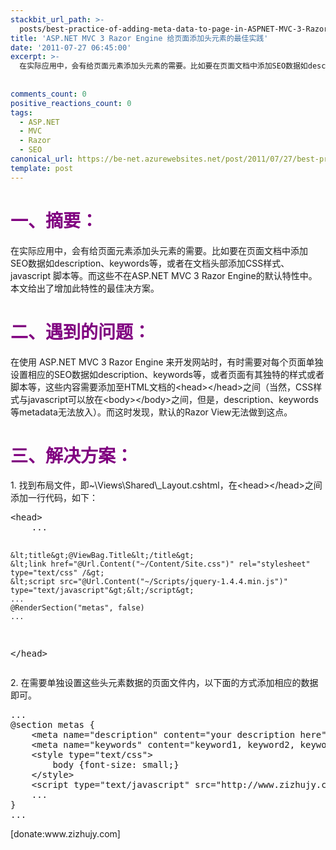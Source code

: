 ```yaml
---
stackbit_url_path: >-
  posts/best-practice-of-adding-meta-data-to-page-in-ASPNET-MVC-3-Razor-Engine
title: 'ASP.NET MVC 3 Razor Engine 给页面添加头元素的最佳实践'
date: '2011-07-27 06:45:00'
excerpt: >-
  在实际应用中，会有给页面元素添加头元素的需要。比如要在页面文档中添加SEO数据如description、keywords等，或者在文档头部添加CSS样式、javascript 脚本等。而这些不在ASP.NET MVC 3 Razor Engine的默认特性中。本文给出了增加此特性的最佳决方案。
  
  
comments_count: 0
positive_reactions_count: 0
tags: 
  - ASP.NET
  - MVC
  - Razor
  - SEO
canonical_url: https://be-net.azurewebsites.net/post/2011/07/27/best-practice-of-adding-meta-data-to-page-in-ASPNET-MVC-3-Razor-Engine
template: post
---
```

<h1><span style="color: #800080;">一、摘要：</span></h1>
<p>在实际应用中，会有给页面元素添加头元素的需要。比如要在页面文档中添加SEO数据如description、keywords等，或者在文档头部添加CSS样式、javascript 脚本等。而这些不在ASP.NET MVC 3 Razor Engine的默认特性中。本文给出了增加此特性的最佳决方案。</p>
<h1><span style="color: #800080;">二、遇到的问题：</span></h1>
<p>在使用 ASP.NET MVC 3 Razor Engine 来开发网站时，有时需要对每个页面单独设置相应的SEO数据如description、keywords等，或者页面有其独特的样式或者脚本等，这些内容需要添加至HTML文档的&lt;head&gt;&lt;/head&gt;之间（当然，CSS样式与javascript可以放在&lt;body&gt;&lt;/body&gt;之间，但是，description、keywords等metadata无法放入）。而这时发现，默认的Razor View无法做到这点。</p>
<h1><span style="color: #800080;">三、解决方案：</span></h1>
<p>1. 找到布局文件，即~\Views\Shared\_Layout.cshtml，在&lt;head&gt;&lt;/head&gt;之间添加一行代码，如下：</p>
<pre class="brush: html">&lt;head&gt;
    ...

    &lt;title&gt;@ViewBag.Title&lt;/title&gt;
    &lt;link href="@Url.Content("~/Content/Site.css")" rel="stylesheet" type="text/css" /&gt;
    &lt;script src="@Url.Content("~/Scripts/jquery-1.4.4.min.js")" type="text/javascript"&gt;&lt;/script&gt;
    ...
    @RenderSection("metas", false)
    ...
&lt;/head&gt;</pre>
<p>2. 在需要单独设置这些头元素数据的页面文件内，以下面的方式添加相应的数据即可。</p>
<pre class="brush: csharp">...
@section metas {
	&lt;meta name="description" content="your description here" /&gt;
	&lt;meta name="keywords" content="keyword1, keyword2, keyword3" /&gt;
	&lt;style type="text/css"&gt;
		body {font-size: small;}
	&lt;/style&gt;
	&lt;script type="text/javascript" src="http://www.zizhujy.com/jTester.js"&gt;&lt;/script&gt;
	...
}
...</pre>
<p>[donate:www.zizhujy.com]</p>